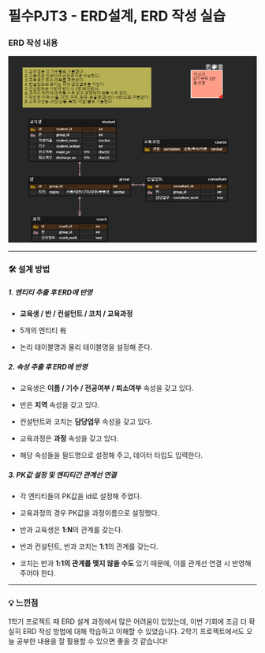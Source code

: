 # 필수PJT3 - ERD설계, ERD 작성 실습

### ERD 작성 내용

![erd_image](./8기_구미2반_윤선영_ERD.png)

---------------

### 🛠 설계 방법

##### 1. 엔티티 추출 후 ERD에 반영

* **교육생 / 반 / 컨설턴트 / 코치 / 교육과정**  

* 5개의 엔티티 有

* 논리 테이블명과 물리 테이블명을 설정해 준다.

##### 2. 속성 추출 후 ERD에 반영

* 교육생은 **이름 / 기수 / 전공여부 / 퇴소여부** 속성을 갖고 있다.

* 반은 **지역** 속성을 갖고 있다.

* 컨설턴트와 코치는 **담당업무** 속성을 갖고 있다.

* 교육과정은 **과정** 속성을 갖고 있다.

* 해당 속성들을 필드명으로 설정해 주고, 데이터 타입도 입력한다.

##### 3. PK값 설정 및 엔티티간 관계선 연결

* 각 엔티티들의 PK값을 id로 설정해 주었다.

* 교육과정의 경우 PK값을 과정이름으로 설정했다.

* 반과 교육생은 **1:N**의 관계를 갖는다.

* 반과 컨설턴트, 반과 코치는 **1:1**의 관계를 갖는다.

* 코치는 반과 **1:1의 관계를 맺지 않을 수도** 있기 때문에, 이를 관계선 연결 시 반영해 주어야 한다.

-----------------------

### 💡 느낀점

1학기 프로젝트 때 ERD 설계 과정에서 많은 어려움이 있었는데, 이번 기회에 조금 더 확실히 ERD 작성 방법에 대해 학습하고 이해할 수 있었습니다. 2학기 프로젝트에서도 오늘 공부한 내용을 잘 활용할 수 있으면 좋을 것 같습니다!
